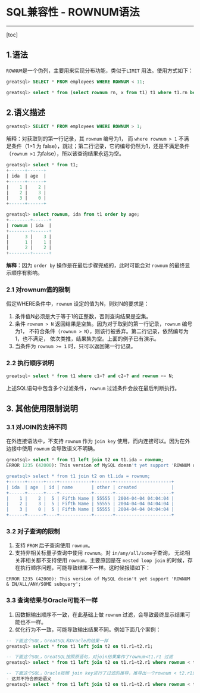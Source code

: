 # SQL兼容性 - ROWNUM语法
---

[toc]

## 1.语法

`ROWNUM`是一个伪列，主要用来实现分布功能，类似于`LIMIT` 用法。使用方式如下：

```sql
greatsql> SELECT * FROM employees WHERE ROWNUM < 11;

greatsql> select * from (select rownum rn, x from t1) t1 where t1.rn between 3 and 5;
```

## 2.语义描述

```sql
greatsql> SELECT * FROM employees WHERE ROWNUM > 1;
```

解释：对获取到的第一行记录，其 `rownum` 编号为1， 而 `where rownum > 1` 不满足条件（1>1 为 false），跳过；第二行记录，它的编号仍然为1，还是不满足条件（`rownum >1` 为false），所以该查询结果永远为空。

```sql
greatsql> select * from t1;
+------+------+
| ida  | age  |
+------+------+
|    1 |    2 |
|    2 |    3 |
|    3 |    0 |
+------+------+

greatsql> select rownum, ida from t1 order by age;
+--------+------+
| rownum | ida  |
+--------+------+
|      3 |    3 |
|      1 |    1 |
|      2 |    2 |
+--------+------+
```

**解释**：因为 `order by` 操作是在最后步骤完成的，此时可能会对 `rownum` 的最终显示顺序有影响。

### 2.1 对rownum值的限制
假定WHERE条件中，`rownum` 设定的值为N，则对N的要求是：

1. 条件值N必须是大于等于1的正整数，否则查询结果是空集。
2. 条件 `rownum > N` 返回结果是空集。因为对于取到的第一行记录，`rownum` 编号为1， 不符合条件（`rownum > N`），则该行被丢弃。第二行记录，依然编号为1，也不满足， 依次类推，结果集为空。上面的例子已有演示。
3. 当条件为 `rownum >= 1` 时，只可以返回第一行记录。


### 2.2 执行顺序说明
```sql
greatsql> select * from t1 where c1=? and c2=? and rownum <= N;
```
上述SQL语句中包含多个过滤条件，`rownum` 过滤条件会放在最后判断执行。

## 3. 其他使用限制说明

### 3.1 对JOIN的支持不同
在外连接语法中，不支持 `rownum` 作为 `join key` 使用，而内连接可以。因为在外边接中使用 `rownum` 会导致语义不明确。

```sql
greatsql> select * from t1 left join t2 on t1.ida = rownum;
ERROR 1235 (42000): This version of MySQL doesn't yet support 'ROWNUM occur in outer join on conditions.'

greatsql> select * from t1 join t2 on t1.ida = rownum;
+------+------+----+------------+-------+---------------------+
| ida  | age  | id | name       | other | created             |
+------+------+----+------------+-------+---------------------+
|    1 |    2 |  5 | Fifth Name | 55555 | 2004-04-04 04:04:04 |
|    2 |    3 |  5 | Fifth Name | 55555 | 2004-04-04 04:04:04 |
|    3 |    0 |  5 | Fifth Name | 55555 | 2004-04-04 04:04:04 |
+------+------+----+------------+-------+---------------------+
```

### 3.2 对子查询的限制
1. 支持 `FROM` 后子查询使用 `rownum`。
2. 支持非相关标量子查询中使用 `rownum`。对 `in/any/all/some`子查询， 无论相关非相关都不支持使用 `rownum`，主要原因是在 `nested loop join` 的时候，存在执行顺序问题，可能导致结果不一样。这时候报错如下：
```
ERROR 1235 (42000): This version of MySQL doesn't yet support 'ROWNUM & IN/ALL/ANY/SOME subquery';
```

### 3.3 查询结果与Oracle可能不一样
1. 因数据输出顺序不一致，在此基础上做 `rownum` 过滤，会导致最终显示结果可能也不一样。
2. 优化行为不一致，可能导致输出结果不同。例如下面几个案例：
```sql
-- 下面这个SQL，GreatSQL和Oracle的结果一样
greatsql> select * from t1 left join t2 on t1.r1=t2.r1; 

-- 下面这个SQL，GreatSQL按照原语句，对join结果集作了rownum<t1.r1 过滤
greatsql> select * from t1 left join t2 on t1.r1=t2.r1 where rownum < t1.r1;

-- 下面这个SQL，Oracle按照 join key进行了过滤的推导，推导出一个rownum < t2.r1的过滤，这样，就将最终结果集中t2表产生的null行都过滤掉了
- 这并不符合原始语义
greatsql> select * from t1 left join t2 on t1.r1=t2.r1 where rownum < t1.r1;
```

